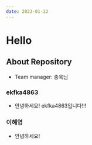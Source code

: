 ```yaml
---
date: 2022-01-12
---
```


# Hello 

## About Repository
- Team manager: 충욱님 


### ekfka4863
- 안녕하세요! ekfka4863입니다!!! 


### 이혜영
- 안녕하세요!


